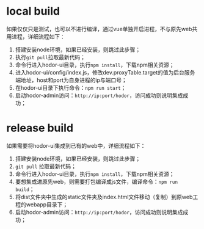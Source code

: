 # local build
如果仅仅只是测试，也可以不进行编译，通过vue单独开启进程，不与原先web共用进程，详细流程如下：
1. 搭建安装node环境，如果已经安装，则跳过此步骤；
2. 执行`git pull`拉取最新代码；
3. 命令行进入hodor-ui目录，执行`npm install`，下载npm相关资源；
4. 进入hodor-ui/config/index.js，修改dev.proxyTable.target的值为后台服务端地址，host和port为自身进程的ip与端口号；
5. 在hodor-ui目录下执行命令：`npm run start`；
6. 启动hodor-admin访问：`http://ip:port/hodor`，访问成功则说明集成成功；

# release build
如果需要将hodor-ui集成到已有的web中，详细流程如下：
1. 搭建安装node环境，如果已经安装，则跳过此步骤；
2. `git pull` 拉取最新代码；
3. 命令行进入hodor-ui目录，执行`npm install`，下载npm相关资源；
4. 要想集成进原先web，则需要打包编译成js文件，编译命令：`npm run build`；
5. 将dist文件夹中生成的static文件夹及index.html文件移动（复制）到原web工程的webapp目录下；
6. 启动hodor-admin访问：`http://ip:port/hodor`，访问成功则说明集成成功；
